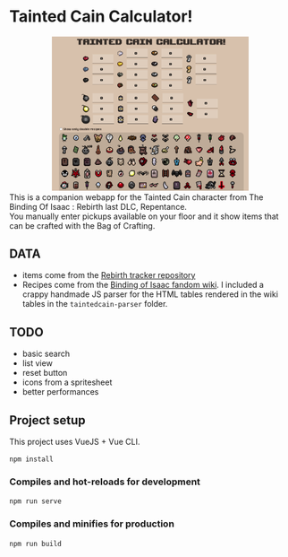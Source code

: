 # Tainted Cain Calculator!
<center>
<img src="./thumbnails/taintedcain_thumbnail.png" style="max-width:70%"/>
</center>
This is a companion webapp for the Tainted Cain character from The Binding Of Isaac : Rebirth last DLC, Repentance.<br/>
You manually enter pickups available on your floor and it show items that can be crafted with the Bag of Crafting.
<br/>

## DATA
- items come from the [Rebirth tracker repository](https://github.com/Rchardon/RebirthItemTracker)
- Recipes come from the [Binding of Isaac fandom wiki](https://bindingofisaacrebirth.fandom.com/wiki/Bag_of_Crafting_(Recipes)). I included a crappy handmade JS parser for the HTML tables rendered in the wiki tables in the `taintedcain-parser` folder.

## TODO
- basic search
- list view
- reset button
- icons from a spritesheet
- better performances


## Project setup
This project uses VueJS + Vue CLI.
```
npm install
```

### Compiles and hot-reloads for development
```
npm run serve
```

### Compiles and minifies for production
```
npm run build
```
